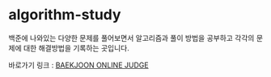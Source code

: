 # algorithm-study

백준에 나와있는 다양한 문제를 풀어보면서 알고리즘과 풀이 방법을 공부하고 각각의 문제에 대한 해결방법을 기록하는 곳입니다.

바로가기 링크 : [BAEKJOON ONLINE JUDGE](https://www.acmicpc.net/user/infikei)
